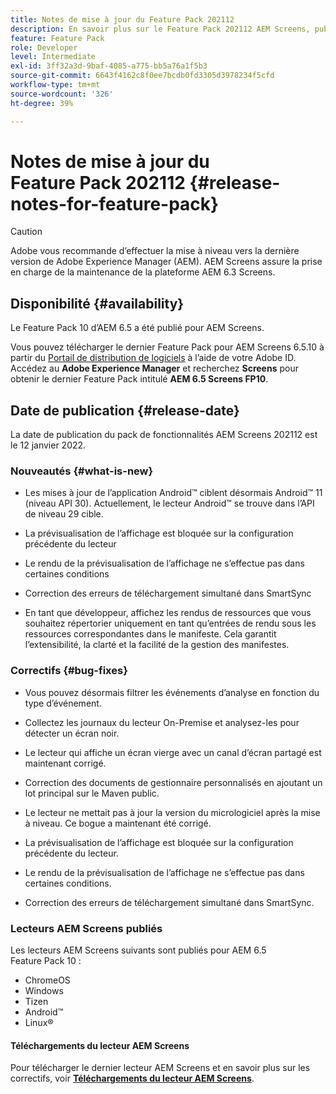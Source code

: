 ```yaml
---
title: Notes de mise à jour du Feature Pack 202112
description: En savoir plus sur le Feature Pack 202112 AEM Screens, publié le 12 janvier 2022.
feature: Feature Pack
role: Developer
level: Intermediate
exl-id: 3ff32a3d-9baf-4085-a775-bb5a76a1f5b3
source-git-commit: 6643f4162c8f0ee7bcdb0fd3305d3978234f5cfd
workflow-type: tm+mt
source-wordcount: '326'
ht-degree: 39%

---
```


# Notes de mise à jour du Feature Pack 202112 {#release-notes-for-feature-pack}

>[!CAUTION]
>Adobe vous recommande d’effectuer la mise à niveau vers la dernière version de Adobe Experience Manager (AEM). AEM Screens assure la prise en charge de la maintenance de la plateforme AEM 6.3 Screens.

## Disponibilité {#availability}

Le Feature Pack 10 d’AEM 6.5 a été publié pour AEM Screens.

Vous pouvez télécharger le dernier Feature Pack pour AEM Screens 6.5.10 à partir du [Portail de distribution de logiciels](https://experience.adobe.com/#/downloads/content/software-distribution/en/aem.html) à l’aide de votre Adobe ID. Accédez au **Adobe Experience Manager** et recherchez **Screens** pour obtenir le dernier Feature Pack intitulé **AEM 6.5 Screens FP10**.

## Date de publication {#release-date}

La date de publication du pack de fonctionnalités AEM Screens 202112 est le 12 janvier 2022.

### Nouveautés {#what-is-new}

* Les mises à jour de l’application Android™ ciblent désormais Android™ 11 (niveau API 30). Actuellement, le lecteur Android™ se trouve dans l’API de niveau 29 cible.

* La prévisualisation de lʼaffichage est bloquée sur la configuration précédente du lecteur

* Le rendu de la prévisualisation de lʼaffichage ne sʼeffectue pas dans certaines conditions

* Correction des erreurs de téléchargement simultané dans SmartSync

* En tant que développeur, affichez les rendus de ressources que vous souhaitez répertorier uniquement en tant qu’entrées de rendu sous les ressources correspondantes dans le manifeste. Cela garantit l’extensibilité, la clarté et la facilité de la gestion des manifestes.

### Correctifs {#bug-fixes}

* Vous pouvez désormais filtrer les événements d’analyse en fonction du type d’événement.

* Collectez les journaux du lecteur On-Premise et analysez-les pour détecter un écran noir.

* Le lecteur qui affiche un écran vierge avec un canal d’écran partagé est maintenant corrigé.

* Correction des documents de gestionnaire personnalisés en ajoutant un lot principal sur le Maven public.

* Le lecteur ne mettait pas à jour la version du micrologiciel après la mise à niveau. Ce bogue a maintenant été corrigé.

* La prévisualisation de lʼaffichage est bloquée sur la configuration précédente du lecteur.

* Le rendu de la prévisualisation de lʼaffichage ne sʼeffectue pas dans certaines conditions.

* Correction des erreurs de téléchargement simultané dans SmartSync.

### Lecteurs AEM Screens publiés

Les lecteurs AEM Screens suivants sont publiés pour AEM 6.5 Feature Pack 10 :

* ChromeOS
* Windows
* Tizen
* Android™
* Linux®

#### Téléchargements du lecteur AEM Screens

Pour télécharger le dernier lecteur AEM Screens et en savoir plus sur les correctifs, voir **[Téléchargements du lecteur AEM Screens](https://download.macromedia.com/screens/index.html)**.
